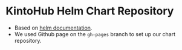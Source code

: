 # KintoHub Helm Chart Repository

- Based on [helm documentation](https://helm.sh/docs/topics/chart_repository/).
- We used Github page on the `gh-pages` branch to set up our chart repository.
